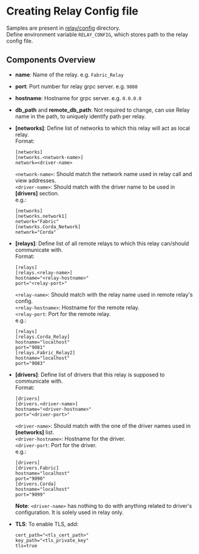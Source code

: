 <!--
 Copyright IBM Corp. All Rights Reserved.

 SPDX-License-Identifier: CC-BY-4.0
 -->
# Creating Relay Config file

Samples are present in [relay/config](./relay/config) directory. \
Define environment variable `RELAY_CONFIG`, which stores path to the relay config file.

## Components Overview

* **name**: Name of the relay. e.g. `Fabric_Relay`
* **port**: Port number for relay grpc server. e.g. `9080`
* **hostname**: Hostname for grpc server. e.g. `0.0.0.0`
* **db_path** and **remote_db_path**: Not required to change, can use Relay name in the path, to uniquely identify path per relay.
* **[networks]**: Define list of networks to which this relay will act as local relay. \
    Format:
    ```
    [networks]
    [networks.<network-name>]
    network=<driver-name>
    ```
    `<network-name>`: Should match the network name used in relay call and view addresses. \
    `<driver-name>`: Should match with the driver name to be used in **[drivers]** section. \
    e.g.:
    ```
    [networks]
    [networks.network1]
    network="Fabric"
    [networks.Corda_Network]
    network="Corda"
    ```
* **[relays]**: Define list of all remote relays to which this relay can/should communicate with. \
    Format: 
    ```
    [relays]
    [relays.<relay-name>]
    hostname="<relay-hostname>"
    port="<relay-port>"
    ```
    `<relay-name>`: Should match with the relay name used in remote relay's config. \
    `<relay-hostname>`: Hostname for the remote relay. \
    `<relay-port`: Port for the remote relay. \
    e.g.:
    ```
    [relays]
    [relays.Corda_Relay]
    hostname="localhost"
    port="9081"
    [relays.Fabric_Relay2]
    hostname="localhost"
    port="9083"
    ```
* **[drivers]**: Define list of drivers that this relay is supposed to communicate with. \
    Format: 
    ```
    [drivers]
    [drivers.<driver-name>]
    hostname="<driver-hostname>"
    port="<driver-port>"
    ```
    `<driver-name>`: Should match with the one of the driver names used in **[networks]** list. \
    `<driver-hostname>`: Hostname for the driver. \
    `<driver-port`: Port for the driver. \
    e.g.:
    ```
    [drivers]
    [drivers.Fabric]
    hostname="localhost"
    port="9090"
    [drivers.Corda]
    hostname="localhost"
    port="9099"
    ```
    **Note**: `<driver-name>` has nothing to do with anything related to driver's configuration. It is solely used in relay only.
    
* **TLS**: To enable TLS, add:
    ```
    cert_path="<tls_cert_path>"
    key_path="<tls_private_key"
    tls=true
    ```
    
    